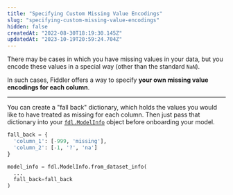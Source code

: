 ```yaml
---
title: "Specifying Custom Missing Value Encodings"
slug: "specifying-custom-missing-value-encodings"
hidden: false
createdAt: "2022-08-30T18:19:30.145Z"
updatedAt: "2023-10-19T20:59:24.704Z"
---
```

There may be cases in which you have missing values in your data, but you encode these values in a special way (other than the standard `NaN`).

In such cases, Fiddler offers a way to specify **your own missing value encodings for each column**.

***



You can create a "fall back" dictionary, which holds the values you would like to have treated as missing for each column. Then just pass that dictionary into your [`fdl.ModelInfo`](/reference/fdlmodelinfo)  object before onboarding your model.

```python
fall_back = {
  'column_1': [-999, 'missing'],
  'column_2': [-1, '?', 'na']
}

model_info = fdl.ModelInfo.from_dataset_info(
  ...
  fall_back=fall_back
)
```